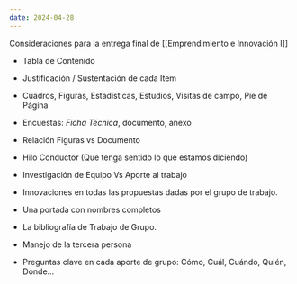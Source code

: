 ```yaml
---
date: 2024-04-28
---
```


Consideraciones para la entrega final de [[Emprendimiento e Innovación I]]

- Tabla de Contenido
- Justificación / Sustentación de cada Item
- Cuadros, Figuras, Estadísticas, Estudios, Visitas de campo, Pie de Página
- Encuestas: *Ficha Técnica*, documento, anexo
- Relación Figuras vs Documento
- Hilo Conductor (Que tenga sentido lo que estamos diciendo)

- Investigación de Equipo Vs Aporte al trabajo
- Innovaciones en todas las propuestas dadas por el grupo de trabajo.
- Una portada con nombres completos
- La bibliografía de Trabajo de Grupo.
- Manejo de la tercera persona
- Preguntas clave en cada aporte de grupo: Cómo, Cuál, Cuándo, Quién, Donde...